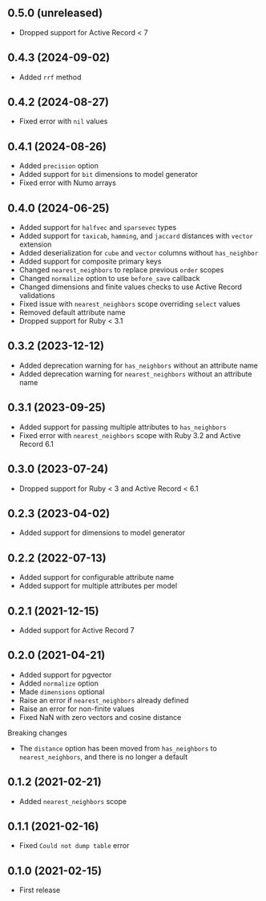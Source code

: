 ## 0.5.0 (unreleased)

- Dropped support for Active Record < 7

## 0.4.3 (2024-09-02)

- Added `rrf` method

## 0.4.2 (2024-08-27)

- Fixed error with `nil` values

## 0.4.1 (2024-08-26)

- Added `precision` option
- Added support for `bit` dimensions to model generator
- Fixed error with Numo arrays

## 0.4.0 (2024-06-25)

- Added support for `halfvec` and `sparsevec` types
- Added support for `taxicab`, `hamming`, and `jaccard` distances with `vector` extension
- Added deserialization for `cube` and `vector` columns without `has_neighbor`
- Added support for composite primary keys
- Changed `nearest_neighbors` to replace previous `order` scopes
- Changed `normalize` option to use `before_save` callback
- Changed dimensions and finite values checks to use Active Record validations
- Fixed issue with `nearest_neighbors` scope overriding `select` values
- Removed default attribute name
- Dropped support for Ruby < 3.1

## 0.3.2 (2023-12-12)

- Added deprecation warning for `has_neighbors` without an attribute name
- Added deprecation warning for `nearest_neighbors` without an attribute name

## 0.3.1 (2023-09-25)

- Added support for passing multiple attributes to `has_neighbors`
- Fixed error with `nearest_neighbors` scope with Ruby 3.2 and Active Record 6.1

## 0.3.0 (2023-07-24)

- Dropped support for Ruby < 3 and Active Record < 6.1

## 0.2.3 (2023-04-02)

- Added support for dimensions to model generator

## 0.2.2 (2022-07-13)

- Added support for configurable attribute name
- Added support for multiple attributes per model

## 0.2.1 (2021-12-15)

- Added support for Active Record 7

## 0.2.0 (2021-04-21)

- Added support for pgvector
- Added `normalize` option
- Made `dimensions` optional
- Raise an error if `nearest_neighbors` already defined
- Raise an error for non-finite values
- Fixed NaN with zero vectors and cosine distance

Breaking changes

- The `distance` option has been moved from `has_neighbors` to `nearest_neighbors`, and there is no longer a default

## 0.1.2 (2021-02-21)

- Added `nearest_neighbors` scope

## 0.1.1 (2021-02-16)

- Fixed `Could not dump table` error

## 0.1.0 (2021-02-15)

- First release
